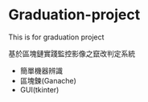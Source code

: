 # Graduation-project
This is for graduation project

基於區塊鏈實踐監控影像之竄改判定系統
- 簡單機器辨識
- 區塊鍊(Ganache)
- GUI(tkinter)
